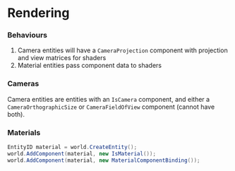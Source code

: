 # Rendering

### Behaviours
1. Camera entities will have a `CameraProjection` component with projection and view matrices for shaders
3. Material entities pass component data to shaders

### Cameras
Camera entities are entities with an `IsCamera` component, and either a `CameraOrthographicSize` or
`CameraFieldOfView` component (cannot have both).

### Materials
```cs
EntityID material = world.CreateEntity();
world.AddComponent(material, new IsMaterial());
world.AddComponent(material, new MaterialComponentBinding());
```
